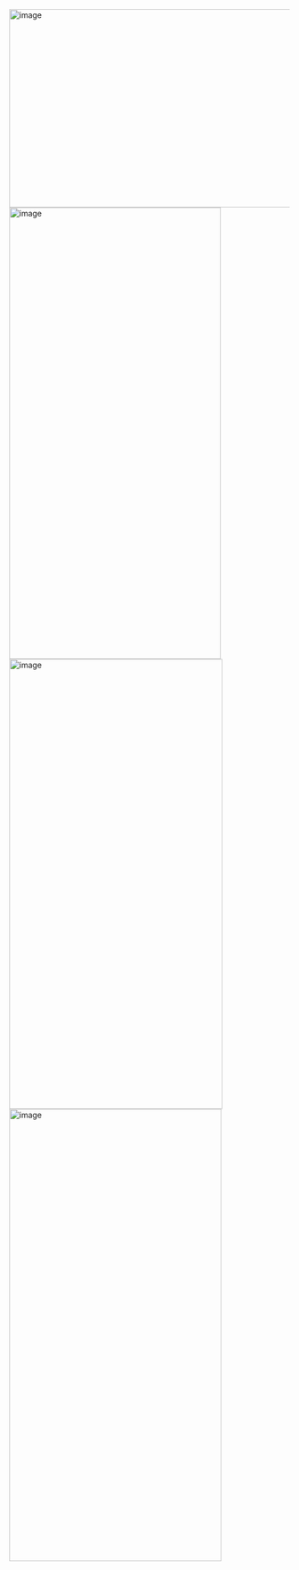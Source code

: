 <img width="1503" height="356" alt="image" src="https://github.com/user-attachments/assets/da58d1e0-0d9f-43ac-a9d6-32af4eed8b70" />
<img width="380" height="811" alt="image" src="https://github.com/user-attachments/assets/dc8b70d1-ec90-4b6e-affa-78a1075b2c74" />
<img width="383" height="808" alt="image" src="https://github.com/user-attachments/assets/9768c939-34e6-4a2a-b4c9-99070684a71e" />
<img width="381" height="812" alt="image" src="https://github.com/user-attachments/assets/29f713f7-00a8-4d4f-a439-d914b5433624" />
